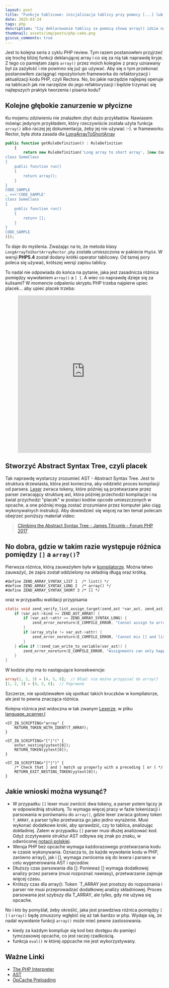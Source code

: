 ```yaml
---
layout: post
title: "Funkcje tablicowe: inicjalizacja tablicy przy pomocy [...] lub array()? - Przegląd PHP #2"
date: 2025-03-24
tags: php
description: "Czy deklarowanie tablicy za pomocą słowa array() idzie na śmietnik historii? Co ma wspólnego pieczenie placka z kompilacją kodu?"
thumbnail: assets/img/posts/php-cake.png
giscus_comments: true
---
```


Jest to kolejna seria z cyklu PHP review. Tym razem postanowłem przyjrzeć się trochę bliżej funkcji deklarującej array i co się za nią tak naprawdę kryje.
Z tego co pamiętam zapis `array()` przez moich kolegów z pracy uznawany był za zażyłość i nie powinno się już go używać.
Aby się o tym przekonać postanowiłem zaciągnąć repozytorium frameworka do refaktoryzacji i aktualizacji kodu PHP, czyli Rectora. No, bo jakie narzędzie
najlepiej operuje na tablicach jak nie narzędzie do jego refaktoryzacji i będzie trzymać się najlepszych praktyk tworzenia i pisania kodu?

## Kolejne głębokie zanurzenie w płycizne

Ku mojemu zdziwieniu nie znalazłem zbyt dużo przykładów. Nawiasem mówiąc jedynym przykładem, który rzeczywiście została użyta funkcja `array()` albo raczej jej dokumentacja, żeby jej nie używać :-). w frameworku Rector, była złota zasada dla [LongArrayToShortArray](https://github.com/rectorphp/rector/blob/59ca5ad3cdd75183ef65f6929693903f2f2a1717/rules/Php54/Rector/Array_/LongArrayToShortArrayRector.php#L30)

```php
public function getRuleDefinition() : RuleDefinition
    {
        return new RuleDefinition('Long array to short array', [new CodeSample(<<<'CODE_SAMPLE'
class SomeClass
{
    public function run()
    {
        return array();
    }
}
CODE_SAMPLE
, <<<'CODE_SAMPLE'
class SomeClass
{
    public function run()
    {
        return [];
    }
}
CODE_SAMPLE
)]);
```

To daje do myślenia. Zważając na to, że metoda klasy `LongArrayToShortArrayRector.php` została umieszczona w pakiecie `Php54`. W wersji **PHP5.4** został dodany krótki operator tablicowy. Od tamej pory poleca się używać, krótszej wersji zapisu tablicy.

To nadal nie odpowiada do końca na pytanie, jaka jest zasadnicza różnica pomiędzy wywołaniem `array()` a `[ ]`. A wiec co naprawdę dzieje się za kulisami? W momencie odpaleniu skryptu PHP trzeba najpierw upiec placek... aby upiec placek trzeba:

<figure>
<iframe src="https://www.youtube.com/embed/oVSGrY4DfUg" class="rounded z-depth-1" frameborder="0" 
allow="accelerometer; autoplay; clipboard-write; encrypted-media; gyroscope; picture-in-picture; web-share" allowfullscreen="" width="100%" height="500px"></iframe>
</figure>

## Stworzyć Abstract Syntax Tree, czyli placek

Tak naprawdę wystarczy zrozumieć AST - Abstract Syntax Tree. Jest to struktura drzewiasta, która jest konieczna, aby oddzielić proces kompilacji od parsera.
[Lexer](https://en.wikipedia.org/wiki/Lexical_analysis) zwraca tokeny, które później są przetwarzane przez parser zwracający strukturę ast, która później przechodzi kompilacje
i na świat przychodzi "placek" w postaci kodów opcode umieszczonych w opcache, a one
później mogą zostać zrozumiane przez komputer jako ciąg wykonywalnych instrukcji.
Aby dowiedzieć się więcej na ten temat polecam obejrzeć poniższy materiał video:

> [Climbing the Abstract Syntax Tree - James Titcumb - Forum PHP 2017](https://www.youtube.com/watch?v=MWITYIWyowk)

## No dobra, gdzie w takim razie występuje różnica pomiędzy `[]` a `array()`?

Pierwsza różnica, którą zauważyłem była w [kompilatorze](https://github.com/php/php-src/blob/master/Zend/zend_compile.h#L1044).
Można łatwo zauważyć, że zapis został oddzielony na składnią długą oraz krótką.

```
#define ZEND_ARRAY_SYNTAX_LIST 1  /* list() */
#define ZEND_ARRAY_SYNTAX_LONG 2  /* array() */
#define ZEND_ARRAY_SYNTAX_SHORT 3 /* [] */
```

oraz w przypadku walidacji przypisania

```c
static void zend_verify_list_assign_target(zend_ast *var_ast, zend_ast_attr array_style) {
	if (var_ast->kind == ZEND_AST_ARRAY) {
		if (var_ast->attr == ZEND_ARRAY_SYNTAX_LONG) {
			zend_error_noreturn(E_COMPILE_ERROR, "Cannot assign to array(), use [] instead");
		}
		if (array_style != var_ast->attr) {
			zend_error_noreturn(E_COMPILE_ERROR, "Cannot mix [] and list()");
		}
	} else if (!zend_can_write_to_variable(var_ast)) {
		zend_error_noreturn(E_COMPILE_ERROR, "Assignments can only happen to writable values");
	}
}
```

W kodzie php ma to następujące konsekwencje:

```php
array(1, 2, 3) = [4, 5, 6];  // Błąd: nie można przypisać do array()
[1, 2, 3] = [4, 5, 6];  // Poprawne
```

Szczerze, nie spodziewałem się spotkać takich kruczków w kompilatorze, ale jest to pewna znacząca różnica.

Kolejna różnica jest widoczna w tak zwanym [Lexerze](https://en.wikipedia.org/wiki/Lexical_analysis).
w pliku [language_scanner.l](https://github.com/php/php-src/blob/master/Zend/zend_language_scanner.l#L1764C1-L1766C2)

```lexer
<ST_IN_SCRIPTING>"array" {
	RETURN_TOKEN_WITH_IDENT(T_ARRAY);
}

<ST_IN_SCRIPTING>"["|"(" {
	enter_nesting(yytext[0]);
	RETURN_TOKEN(yytext[0]);
}

<ST_IN_SCRIPTING>"]"|")" {
	/* Check that ] and ) match up properly with a preceding [ or ( */
	RETURN_EXIT_NESTING_TOKEN(yytext[0]);
}

```

## Jakie wnioski można wysunąć?

- W przypadku `[]` lexer musi zwrócić dwa tokeny, a parser potem łączy je w odpowiednią strukturę. To wymaga więcej pracy w fazie tokenizacji i parsowania w porównaniu do `array()`,
  gdzie lexer zwraca gotowy token `T_ARRAY`, a parser tylko przetwarza go jako jedno wyrażenie. Musi wykonać dodatkowe kroki, aby sprawdzić, czy to tablica, analizując dokładniej.
  Zatem w przypadku `[]` parser musi dłużej analizować kod. Gdyż zczytywanie struktur AST odbywa się znak po znaku, w odwróconej [notacji polskiej](https://en.wikipedia.org/wiki/Reverse_Polish_notation).
- Wersja PHP bez opcache wymaga każdorazowego przetwarzania kodu w czasie wykonywania. Oznacza to, że każde wywołanie kodu w PHP, zarówno array(), jak i [], wymaga zwrócenia się do lexera i parsera w celu wygenerowania AST i opcodów.
- Dłuższy czas parsowania dla []: Ponieważ [] wymaga dodatkowej analizy przez parsera (musi rozpoznać nawiasy), przetwarzanie zajmuje więcej czasu.
- Krótszy czas dla array(): Token `T_ARRAY jest prostszy do rozpoznania i parser nie musi przeprowadzać dodatkowej analizy składniowej. Proces parsowania jest szybszy dla T_ARRAY, ale tylko, gdy nie używa się opcache.

No i kto by pomyślał, żeby określić, jaka jest prawdziwa różnica pomiędzy `[ ]` i `array()` będę zmuszony wgłębić się aż tak bardzo w php.
Wydaje się, że nadal wywołanie funkcji `array()` może mieć pewne zastosowania.

- kiedy za każdym kompiluje się kod bez dostępu do pamięci tymczasowej opcache, co jest raczej rzadkością.
- funkcja `eval()` w której oppcache nie jest wykorzystywany.

## Ważne Linki

- [The PHP Interpreter](https://github.com/php/php-src/tree/master)
- [AST](https://en.wikipedia.org/wiki/Abstract_syntax_tree)
- [OpCache Preloading](https://www.php.net/manual/en/opcache.preloading.php)

